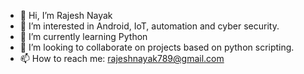 - 👋 Hi, I’m Rajesh Nayak
- 👀 I’m interested in Android, IoT, automation and cyber security.
- 🌱 I’m currently learning Python
- 💞️ I’m looking to collaborate on projects based on python scripting.
- 📫 How to reach me: rajeshnayak789@gmail.com

<!---
rajeshnayak789/rajeshnayak789 is a ✨ special ✨ repository because its `README.md` (this file) appears on your GitHub profile.
You can click the Preview link to take a look at your changes.
--->
